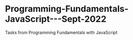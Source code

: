 # Programming-Fundamentals-JavaScript---Sept-2022
Tasks from Programming Fundamentals with JavaScript
